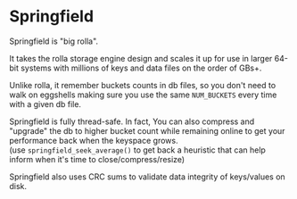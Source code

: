 Springfield
===========

Springfield is "big rolla".

It takes the rolla storage engine design and scales it up
for use in larger 64-bit systems with millions of keys
and data files on the order of GBs+.

Unlike rolla, it remember buckets counts in db files,
so you don't need to walk on eggshells making sure you
use the same `NUM_BUCKETS` every time with a given db
file.

Springfield is fully thread-safe.  In fact,
You can also compress and "upgrade" the db to
higher bucket count while remaining online to get your 
performance back when the keyspace grows.  
(use `springfield_seek_average()`
to get back a heuristic that can help inform when it's time
to close/compress/resize)

Springfield also uses CRC sums to validate data
integrity of keys/values on disk.
